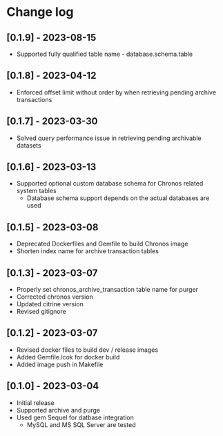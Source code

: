 # Change log

## [0.1.9] - 2023-08-15

  * Supported fully qualified table name - database.schema.table

## [0.1.8] - 2023-04-12

  * Enforced offset limit without order by when retrieving pending archive transactions

## [0.1.7] - 2023-03-30

  * Solved query performance issue in retrieving pending archivable datasets

## [0.1.6] - 2023-03-13

  * Supported optional custom database schema for Chronos related system tables
    * Database schema support depends on the actual databases are used

## [0.1.5] - 2023-03-08

  * Deprecated Dockerfiles and Gemfile to build Chronos image
  * Shorten index name for archive transaction tables

## [0.1.3] - 2023-03-07

  * Properly set chronos_archive_transaction table name for purger
  * Corrected chronos version
  * Updated citrine version
  * Revised gitignore

## [0.1.2] - 2023-03-07

  * Revised docker files to build dev / release images
  * Added Gemfile.lcok for docker build
  * Added image push in Makefile

## [0.1.0] - 2023-03-04

  * Initial release
  * Supported archive and purge
  * Used gem Sequel for datbase integration
    * MySQL and MS SQL Server are tested
